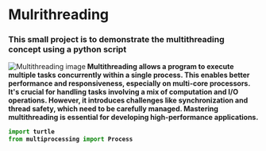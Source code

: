 # Mulrithreading
### This small project is to demonstrate the multithreading concept using a python script
![Multithreading image](https://www.ionos.com/digitalguide/fileadmin/_processed_/6/5/csm_nvme-t_f085d58d46.webp)<b>
Multithreading allows a program to execute multiple tasks concurrently within a single process. This enables better performance and responsiveness, especially on multi-core processors. It's crucial for handling tasks involving a mix of computation and I/O operations. However, it introduces challenges like synchronization and thread safety, which need to be carefully managed. Mastering multithreading is essential for developing high-performance applications.

```python
import turtle
from multiprocessing import Process
```
